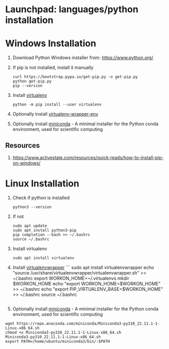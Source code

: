 # Launchpad: languages/python installation

# Windows Installation

  1. Download Python Windows installer from: https://www.python.org/

  1. If pip is not installed, install it manually
     ```
     curl https://bootstrap.pypa.io/get-pip.py -o get-pip.py
     python get-pip.py
     pip --version
     ```

  1. Install [virtualenv](https://virtualenv.pypa.io/en/latest/)
     ```
     python -m pip install --user virtualenv
     ```

  1. Optionally install [virtualenv-wrapper-env](https://pypi.org/project/virtualenvwrapper-win/)

  1. Optionally install [miniconda](https://docs.conda.io/en/latest/miniconda.html) - A minimal installer for the Python conda environment, used for scientific computing

## Resources
  1. https://www.activestate.com/resources/quick-reads/how-to-install-pip-on-windows/ 


# Linux Installation
  1. Check if python is installed
     ```
     python3 --version
     ```

  1. If not
     ```
     sudo apt update
     sudo apt install python3-pip
     pip completion --bash >> ~/.bashrc
     source ~/.bashrc 
     ```

  1. Install virtualenv 
     ```
     sudo apt install virtualenv
     ```

  1. Install [virtualenvwrapper](https://pypi.org/project/virtualenvwrapper/)
    ```
     sudo apt install virtualenvwrapper
     echo "source /usr/share/virtualenvwrapper/virtualenvwrapper.sh" >> ~/.bashrc
     export WORKON_HOME=~/.virtualenvs
     mkdir $WORKON_HOME
     echo "export WORKON_HOME=$WORKON_HOME" >> ~/.bashrc
     echo "export PIP_VIRTUALENV_BASE=$WORKON_HOME" >> ~/.bashrc 
     source ~/.bashrc 
     ```

  1. Optionally install [miniconda](https://www.jamesbower.com/how-to-install-conda-and-miniconda3-on-ubuntu-22-04-lts/) - A minimal installer for the Python conda environment, used for scientific computing
  ```
  wget https://repo.anaconda.com/miniconda/Miniconda3-py310_22.11.1-1-Linux-x86_64.sh
  chmod +x Miniconda3-py310_22.11.1-1-Linux-x86_64.sh
  Miniconda3-py310_22.11.1-1-Linux-x86_64.sh
  export PATH=/home/ubuntu/miniconda3/bin/:$PATH
  ```